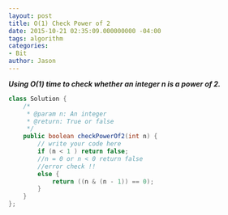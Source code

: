 ```yaml
---
layout: post
title: O(1) Check Power of 2
date: 2015-10-21 02:35:09.000000000 -04:00
tags: algorithm
categories:
- Bit
author: Jason
---
```

<p><strong><em>Using O(1) time to check whether an integer n is a power of 2.</em></strong></p>


``` java
class Solution {
    /*
     * @param n: An integer
     * @return: True or false
     */
    public boolean checkPowerOf2(int n) {
        // write your code here
        if (n < 1 ) return false;
        //n = 0 or n < 0 return false
        //error check !!
        else {
            return ((n & (n - 1)) == 0);
        }
    }
};
```
